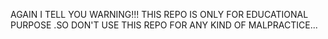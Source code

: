 AGAIN I TELL YOU WARNING!!! THIS REPO IS ONLY FOR EDUCATIONAL PURPOSE .SO DON'T USE THIS REPO FOR ANY KIND OF MALPRACTICE...
